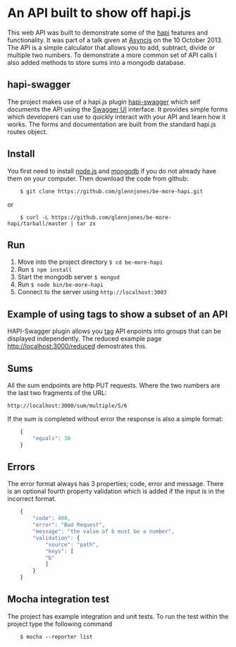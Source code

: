 # An API built to show off hapi.js

This web API was built to demonstrate some of the [hapi](hapijs.com) features and functionality. It was part of a talk
given at [Asyncjs](http://asyncjs.com/be-more-hapi/) on the 10 October 2013. The API is a simple calculator that allows
you to add, subtract, divide or multiple two numbers. To demonstrate a more common set of API calls I also added methods
to store sums into a mongodb database.

## hapi-swagger
The project makes use of a hapi.js plugin [hapi-swagger](https://github.com/glennjones/hapi-swagger) which self documents the API using the [Swagger UI](https://github.com/wordnik/swagger-ui) interface. It provides simple forms which developers can use to quickly interact with your API and learn how it works. The forms and documentation are built from the standard hapi.js routes object.


## Install
You first need to install [node.js](http://nodejs.org/) and [mongodb](http://www.mongodb.org/downloads) if you do not already have them on your computer. Then download the code from github:
```
    $ git clone https://github.com/glennjones/be-more-hapi.git
```
or
```
    $ curl -L https://github.com/glennjones/be-more-hapi/tarball/master | tar zx
```


## Run

1. Move into the project directory `$ cd be-more-hapi`
2. Run `$ npm install`
3. Start the mongodb server `$ mongod`
4. Run `$ node bin/be-more-hapi`
5. Connect to the server using `http://localhost:3003`


## Example of using tags to show a subset of an API
HAPI-Swagger plugin allows you [tag](https://github.com/glennjones/hapi-swagger#tagging-your-api-routes) API enpoints into groups that can be displayed independently. The reduced example page [http://localhost:3000/reduced](http://localhost:3000/reduced) demostrates this.


## Sums
All the sum endpoints are http PUT requests. Where the two numbers are the last two fragments of the URL:

    http://localhost:3000/sum/multiple/5/6

If the sum is completed without error the response is also a simple format:
```javascript
    {
        "equals": 30
    }
```

## Errors

The error format always has 3 properties; code, error and message. There is an optional fourth property validation which is added if the input is in the incorrect format.
```javascript
    {
      	"code": 400,
  		"error": "Bad Request",
  		"message": "the value of b must be a number",
  		"validation": {
    		"source": "path",
    		"keys": [
      		"b"
    		]
  		}
	}
```


## Mocha integration test
The project has example integration and unit tests. To run the test within the project type the following command
```
    $ mocha --reporter list
```


